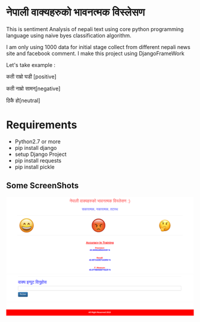 # नेपाली वाक्यहरुको भावनत्मक विस्लेसण

This is sentiment Analysis of nepali text using core python programming language using naive byes classification algorithm.

I am only using 1000 data for initial stage  collect from different nepali news site and facebook comment.
I make this project using DjangoFrameWork

Let's take example :

 कती राम्रो घडी [positive]

कती नाम्रो सामन्[negative]

ठिकै हो[neutral]  


# Requirements
* Python2.7 or more
* pip install django
* setup Django Project
* pip install  requests
* pip install  pickle

## Some ScreenShots
![Images](123.png)
![image2](1234.png)

